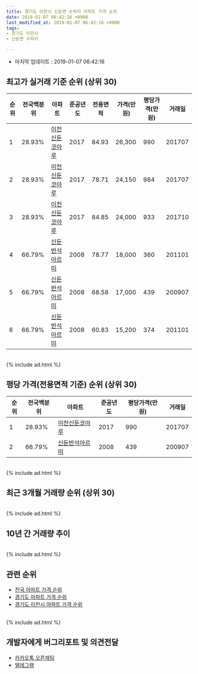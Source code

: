```yaml
---
title: 경기도 이천시 신둔면 수하리 아파트 가격 순위
date: 2019-01-07 06:42:16 +0900
last_modified_at: 2019-01-07 06:42:16 +0900
tags:
- 경기도 이천시
- 신둔면 수하리

---
```


* 마지막 업데이트 : 2019-01-07 06:42:16

## 최고가 실거래 기준 순위 (상위 30)


|순위|전국백분위|아파트|준공년도|전용면적|가격(만원)|평당가격(만원)|거래일|
|---|---|---|---|---|---|---|---|
|1|28.93%|[이천신둔코아루](https://search.naver.com/search.naver?query=%EA%B2%BD%EA%B8%B0%EB%8F%84+%EC%9D%B4%EC%B2%9C%EC%8B%9C+%EC%8B%A0%EB%91%94%EB%A9%B4+%EC%88%98%ED%95%98%EB%A6%AC+%EC%9D%B4%EC%B2%9C%EC%8B%A0%EB%91%94%EC%BD%94%EC%95%84%EB%A3%A8)|2017|84.93|26,300|990|201707|
|2|28.93%|[이천신둔코아루](https://search.naver.com/search.naver?query=%EA%B2%BD%EA%B8%B0%EB%8F%84+%EC%9D%B4%EC%B2%9C%EC%8B%9C+%EC%8B%A0%EB%91%94%EB%A9%B4+%EC%88%98%ED%95%98%EB%A6%AC+%EC%9D%B4%EC%B2%9C%EC%8B%A0%EB%91%94%EC%BD%94%EC%95%84%EB%A3%A8)|2017|78.71|24,150|984|201707|
|3|28.93%|[이천신둔코아루](https://search.naver.com/search.naver?query=%EA%B2%BD%EA%B8%B0%EB%8F%84+%EC%9D%B4%EC%B2%9C%EC%8B%9C+%EC%8B%A0%EB%91%94%EB%A9%B4+%EC%88%98%ED%95%98%EB%A6%AC+%EC%9D%B4%EC%B2%9C%EC%8B%A0%EB%91%94%EC%BD%94%EC%95%84%EB%A3%A8)|2017|84.85|24,000|933|201710|
|4|66.79%|[신둔반석아르미](https://search.naver.com/search.naver?query=%EA%B2%BD%EA%B8%B0%EB%8F%84+%EC%9D%B4%EC%B2%9C%EC%8B%9C+%EC%8B%A0%EB%91%94%EB%A9%B4+%EC%88%98%ED%95%98%EB%A6%AC+%EC%8B%A0%EB%91%94%EB%B0%98%EC%84%9D%EC%95%84%EB%A5%B4%EB%AF%B8)|2008|78.77|18,000|360|201101|
|5|66.79%|[신둔반석아르미](https://search.naver.com/search.naver?query=%EA%B2%BD%EA%B8%B0%EB%8F%84+%EC%9D%B4%EC%B2%9C%EC%8B%9C+%EC%8B%A0%EB%91%94%EB%A9%B4+%EC%88%98%ED%95%98%EB%A6%AC+%EC%8B%A0%EB%91%94%EB%B0%98%EC%84%9D%EC%95%84%EB%A5%B4%EB%AF%B8)|2008|68.58|17,000|439|200907|
|6|66.79%|[신둔반석아르미](https://search.naver.com/search.naver?query=%EA%B2%BD%EA%B8%B0%EB%8F%84+%EC%9D%B4%EC%B2%9C%EC%8B%9C+%EC%8B%A0%EB%91%94%EB%A9%B4+%EC%88%98%ED%95%98%EB%A6%AC+%EC%8B%A0%EB%91%94%EB%B0%98%EC%84%9D%EC%95%84%EB%A5%B4%EB%AF%B8)|2008|60.83|15,200|374|201101|


<br>
{% include ad.html %}
<br>

## 평당 가격(전용면적 기준) 순위 (상위 30)


|순위|전국백분위|아파트|준공년도|평당가격(만원)|거래일|
|---|---|---|---|---|---|
|1|28.93%|[이천신둔코아루](https://search.naver.com/search.naver?query=%EA%B2%BD%EA%B8%B0%EB%8F%84+%EC%9D%B4%EC%B2%9C%EC%8B%9C+%EC%8B%A0%EB%91%94%EB%A9%B4+%EC%88%98%ED%95%98%EB%A6%AC+%EC%9D%B4%EC%B2%9C%EC%8B%A0%EB%91%94%EC%BD%94%EC%95%84%EB%A3%A8)|2017|990|201707|
|2|66.79%|[신둔반석아르미](https://search.naver.com/search.naver?query=%EA%B2%BD%EA%B8%B0%EB%8F%84+%EC%9D%B4%EC%B2%9C%EC%8B%9C+%EC%8B%A0%EB%91%94%EB%A9%B4+%EC%88%98%ED%95%98%EB%A6%AC+%EC%8B%A0%EB%91%94%EB%B0%98%EC%84%9D%EC%95%84%EB%A5%B4%EB%AF%B8)|2008|439|200907|


<br>
{% include ad.html %}
<br>

## 최근 3개월 거래량 순위 (상위 30)


<div style="width:100%;">
    <canvas id="deal_count_ranking" height="250"></canvas>
</div>


<script>
new Chart(document.getElementById("deal_count_ranking"), {
    type: 'horizontalBar',
    data: {
        labels: ['신둔반석아르미'],
        datasets: [{
            label: '실거래 수',
            data: [3],
            borderColor: "rgba(255, 0, 128, 1)",
            backgroundColor: "rgba(255, 0, 128, 0.5)",
            fill: false,
        }]
    },
    options: {
        responsive: true,
        title: {
            display: true,
            text: '최근 3개월 거래량 순위'
        },
        tooltips: {
            mode: 'index',
            intersect: false,
            callbacks: {
                title: function(tooltipItems, data) {
                    return "실거래 수:";
                },
                label: function(tooltipItem, data) {
                    return data.labels[tooltipItem.index] + ": " + tooltipItem.xLabel;
                }
            }
        },
        hover: {
            mode: 'nearest',
            intersect: true
        },
        scales: {
            xAxes: [{
                display: true,
                scaleLabel: {
                    display: true,
                    labelString: '실거래 수'
                },
                ticks: {
                    suggestedMin: 0,
                }
            }],
            yAxes: [{
                display: true,
                ticks: {
                    autoSkip: false,
                    callback: function(value, index, values) {
                        if (value.length > 15)
                            return value.substr(0, 13) + "...";
                        else
                            return value;
                    }
                },
                scaleLabel: {
                    display: false,
                }
            }]
        }
    }
});

</script>


<br>
{% include ad.html %}
<br>

## 10년 간 거래량 추이


<div style="width:100%;">
    <canvas id="deal_progress" height="250"></canvas>
</div>

<script>
new Chart(document.getElementById("deal_progress"), {
    type: 'line',
    data: {
        labels: ['200901','200902','200903','200904','200905','200906','200907','200908','200909','200910','200911','200912','201001','201002','201003','201004','201005','201006','201007','201008','201009','201010','201011','201012','201101','201102','201103','201104','201105','201106','201107','201108','201109','201110','201111','201112','201201','201202','201203','201204','201205','201206','201207','201208','201209','201210','201211','201212','201301','201302','201303','201304','201305','201306','201307','201308','201309','201310','201311','201312','201401','201402','201403','201404','201405','201406','201407','201408','201409','201410','201411','201412','201501','201502','201503','201504','201505','201506','201507','201508','201509','201510','201511','201512','201601','201602','201603','201604','201605','201606','201607','201608','201609','201610','201611','201612','201701','201702','201703','201704','201705','201706','201707','201708','201709','201710','201711','201712','201801','201802','201803','201804','201805','201806','201807','201808','201809','201810','201811','201812','201901'],
        datasets: [{
            label: '실거래 수',
            pointRadius: 1,
            data: [0, 23, 8, 17, 15, 30, 65, 4, 4, 1, 0, 3, 18, 1, 4, 0, 3, 1, 0, 0, 1, 1, 1, 0, 4, 0, 0, 0, 1, 0, 1, 3, 3, 1, 2, 4, 2, 3, 5, 3, 4, 0, 0, 3, 0, 3, 0, 3, 2, 1, 0, 0, 4, 3, 4, 1, 3, 1, 0, 1, 3, 3, 3, 2, 0, 3, 0, 0, 1, 4, 0, 1, 2, 3, 4, 3, 3, 1, 1, 2, 1, 3, 3, 0, 4, 1, 2, 0, 0, 1, 2, 0, 1, 5, 2, 0, 0, 0, 4, 0, 2, 1, 3, 2, 2, 2, 2, 0, 2, 0, 2, 2, 1, 2, 1, 0, 1, 3, 2, 1, 0],
            borderColor: "rgba(255, 201, 14, 1)",
            backgroundColor: "rgba(255, 201, 14, 0.5)",
            fill: true,
        }]
    },
    options: {
        responsive: true,
        title: {
            display: true,
            text: '10년간 거래량 추이'
        },
        tooltips: {
            mode: 'index',
            intersect: false,
        },
        hover: {
            mode: 'nearest',
            intersect: true
        },
        scales: {
            xAxes: [{
                display: true,
                scaleLabel: {
                    display: true,
                    labelString: '년/월'
                }
            }],
            yAxes: [{
                display: true,
                ticks: {
                    suggestedMin: 0,
                },
                scaleLabel: {
                    display: true,
                    labelString: '실거래 수'
                }
            }]
        }
    }
});

</script>


<br>
{% include ad.html %}
<br>

## 관련 순위

- [전국 아파트 가격 순위](https://inasie.github.io/apt-ranking/전국)
- [경기도 아파트 가격 순위](https://inasie.github.io/apt-ranking/경기도)
- [경기도 이천시 아파트 가격 순위](https://inasie.github.io/apt-ranking/경기도-이천시)


<br>
{% include ad.html %}
<br>

## 개발자에게 버그리포트 및 의견전달

- [카카오톡 오픈채팅](https://open.kakao.com/o/gLJUAP4)
- [텔레그램](https://t.me/inasie)

